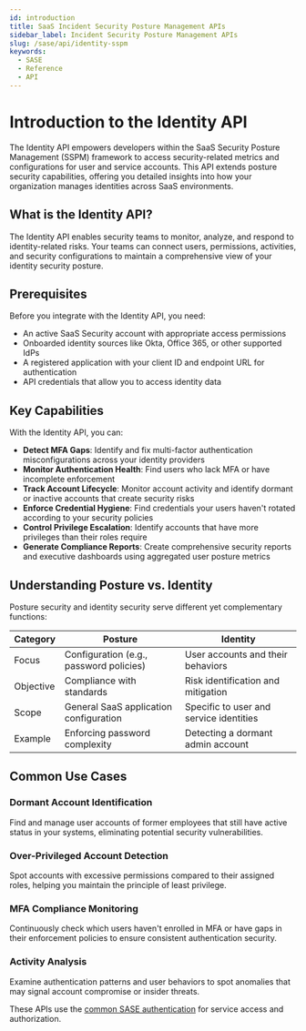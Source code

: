 ```yaml
---
id: introduction
title: SaaS Incident Security Posture Management APIs
sidebar_label: Incident Security Posture Management APIs
slug: /sase/api/identity-sspm
keywords:
  - SASE
  - Reference
  - API
---
```


# Introduction to the Identity API

The Identity API empowers developers within the SaaS Security Posture Management (SSPM) framework to access security-related metrics and configurations for user and service accounts. This API extends posture security capabilities, offering you detailed insights into how your organization manages identities across SaaS environments.

## What is the Identity API?

The Identity API enables security teams to monitor, analyze, and respond to identity-related risks. Your teams can connect users, permissions, activities, and security configurations to maintain a comprehensive view of your identity security posture.

## Prerequisites

Before you integrate with the Identity API, you need:

- An active SaaS Security account with appropriate access permissions
- Onboarded identity sources like Okta, Office 365, or other supported IdPs
- A registered application with your client ID and endpoint URL for authentication
- API credentials that allow you to access identity data

## Key Capabilities

With the Identity API, you can:

- **Detect MFA Gaps**: Identify and fix multi-factor authentication misconfigurations across your identity providers
- **Monitor Authentication Health**: Find users who lack MFA or have incomplete enforcement
- **Track Account Lifecycle**: Monitor account activity and identify dormant or inactive accounts that create security risks
- **Enforce Credential Hygiene**: Find credentials your users haven't rotated according to your security policies
- **Control Privilege Escalation**: Identify accounts that have more privileges than their roles require
- **Generate Compliance Reports**: Create comprehensive security reports and executive dashboards using aggregated user posture metrics

## Understanding Posture vs. Identity

Posture security and identity security serve different yet complementary functions:

| Category | Posture | Identity |
|----------|---------|----------|
| Focus | Configuration (e.g., password policies) | User accounts and their behaviors |
| Objective | Compliance with standards | Risk identification and mitigation |
| Scope | General SaaS application configuration | Specific to user and service identities |
| Example | Enforcing password complexity | Detecting a dormant admin account |

## Common Use Cases

### Dormant Account Identification
Find and manage user accounts of former employees that still have active status in your systems, eliminating potential security vulnerabilities.

### Over-Privileged Account Detection
Spot accounts with excessive permissions compared to their assigned roles, helping you maintain the principle of least privilege.

### MFA Compliance Monitoring
Continuously check which users haven't enrolled in MFA or have gaps in their enforcement policies to ensure consistent authentication security.

### Activity Analysis
Examine authentication patterns and user behaviors to spot anomalies that may signal account compromise or insider threats.

These APIs use the [common SASE authentication](/sase/docs/getstarted) for service access and authorization.
